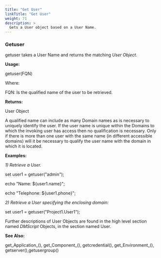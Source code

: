```yaml
---
title: "Get User"
linkTitle: "Get User"
weight: 71
description: >
  Gets a User object based on a User Name. 
---
```



### Getuser

getuser takes a User Name and returns the matching _User Object_.

**Usage:**

getuser(FQN)

Where:

FQN: Is the qualified name of the user to be retrieved.

**Returns:**

User Object

A qualified name can include as many Domain names as is necessary to uniquely identify the user. If the user name is unique within the Domains to which the invoking user has access then no qualification is necessary. Only if there is more than one user with the same name (in different accessible domains) will it be necessary to qualify the user name with the domain in which it is located.

**Examples:**

_1) Retrieve a User._

set user1 = getuser(&quot;admin&quot;);

echo &quot;Name: ${user1.name}&quot;;

echo &quot;Telephone: ${user1.phone}&quot;;

_2) Retrieve a User specifying the enclosing domain:_

set user1 = getuser(&quot;Project1.User1&quot;);

Further descriptions of User Objects are found in the high level section named _DMScript_ Objects, in the section named User.
 

**See Also:**

get_Application_(), get_Component_(), getcredential(), get_Environment_(), getserver(),getusergroup()